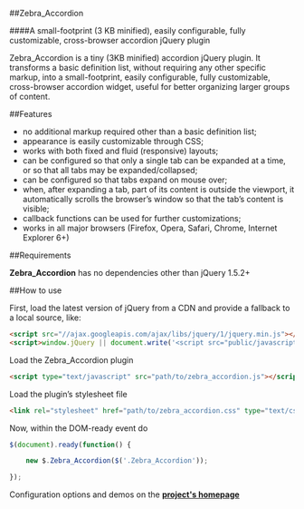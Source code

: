 ##Zebra_Accordion

####A small-footprint (3 KB minified), easily configurable, fully customizable, cross-browser accordion jQuery plugin

Zebra_Accordion is a tiny (3KB minified) accordion jQuery plugin. It transforms a basic definition list, without requiring any other specific markup, into a small-footprint, easily configurable, fully customizable, cross-browser accordion widget, useful for better organizing larger groups of content.

##Features

 - no additional markup required other than a basic definition list;
 - appearance is easily customizable through CSS;
 - works with both fixed and fluid (responsive) layouts;
 - can be configured so that only a single tab can be expanded at a time, or so that all tabs may be expanded/collapsed;
 - can be configured so that tabs expand on mouse over;
 - when, after expanding a tab, part of its content is outside the viewport, it automatically scrolls the browser’s window so that the tab’s content is visible;
 - callback functions can be used for further customizations;
 - works in all major browsers (Firefox, Opera, Safari, Chrome, Internet Explorer 6+)

##Requirements

**Zebra_Accordion** has no dependencies other than jQuery 1.5.2+

##How to use

First, load the latest version of jQuery from a CDN and provide a fallback to a local source, like:

```html
<script src="//ajax.googleapis.com/ajax/libs/jquery/1/jquery.min.js"></script>
<script>window.jQuery || document.write('<script src="public/javascript/jquery.min.js"><\/script>')</script>
```

Load the Zebra_Accordion plugin

```html
<script type="text/javascript" src="path/to/zebra_accordion.js"></script>
```

Load the plugin’s stylesheet file

```html
<link rel="stylesheet" href="path/to/zebra_accordion.css" type="text/css">
```

Now, within the DOM-ready event do

```javascript
$(document).ready(function() {

    new $.Zebra_Accordion($('.Zebra_Accordion'));

});
```
Configuration options and demos on the **[project's homepage](http://stefangabos.ro/jquery/zebra-accordion/)**
